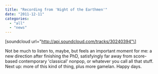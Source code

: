 ```yaml
---
title: "Recording from 'Night of the Earthmen'"
date: "2011-12-11"
categories: 
  - "all"
  - "news"
---
```


\[soundcloud url="http://api.soundcloud.com/tracks/30240394"\]

Not be much to listen to, maybe, but feels an important moment for me: a new direction after finishing the PhD, satisfyingly far away from score-based contemporary 'classical' nonpop, or whatever you call all that stuff. Next up: more of this kind of thing, plus more gamelan. Happy days.
